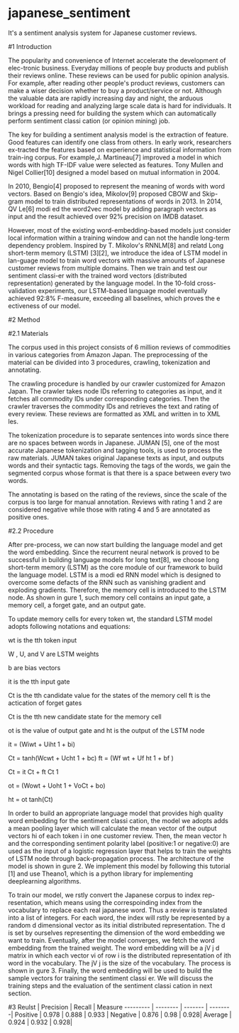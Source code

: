 # japanese_sentiment
It's a sentiment analysis system for Japanese customer reviews.

#1	Introduction

The popularity and convenience of Internet accelerate the development of elec-tronic business. Everyday millions of people buy products and publish their reviews online. These reviews can be used for public opinion analysis. For example, after reading other people's product reviews, customers can make a wiser decision whether to buy a product/service or not. Although the valuable data are rapidly increasing day and night, the arduous workload for reading and analyzing large scale data is hard for individuals. It brings a pressing need for building the system which can automatically perform sentiment classi cation (or opinion mining) job.

The key for building a sentiment analysis model is the extraction of feature. Good features can identify one class from others. In early work, researchers ex-tracted the features based on experience and statistical information from train-ing corpus. For example,J. Martineau[7] improved a model in which words with high TF-IDF value were selected as features. Tony Mullen and Nigel Collier[10] designed a model based on mutual information in 2004.

In 2010, Bengio[4] proposed to represent the meaning of words with word vectors. Based on Bengio's idea, Mikolov[9] proposed CBOW and Skip-gram model to train distributed representations of words in 2013. In 2014, QV Le[6] modi ed the word2vec model by adding paragraph vectors as input and the result achieved over 92% precision on IMDB dataset.

However, most of the existing word-embedding-based models just consider local information within a training window and can not the handle long-term dependency problem. Inspired by T. Mikolov's RNNLM[8] and relatd Long short-term memory (LSTM) [3][2], we introduce the idea of LSTM model in lan-guage model to train word vectors with massive amounts of Japanese customer reviews from multiple domains. Then we train and test our sentiment classi-er with the trained word vectors (distributed representation) generated by the language model. In the 10-fold cross-validation experiments, our LSTM-based language model eventually achieved 92:8% F-measure, exceeding all baselines, which proves the e ectiveness of our model.

#2	Method

#2.1	Materials

The corpus used in this project consists of 6 million reviews of commodities in various categories from Amazon Japan. The preprocessing of the material can be divided into 3 procedures, crawling, tokenization and annotating.

The crawling procedure is handled by our crawler customized for Amazon Japan. The crawler takes node IDs referring to categories as input, and it fetches all commodity IDs under corresponding categories. Then the crawler traverses the commodity IDs and retrieves the text and rating of every review. These reviews are formatted as XML and written in to XML les.

The tokenization procedure is to separate sentences into words since there are no spaces between words in Japanese. JUMAN [5], one of the most accurate Japanese tokenization and tagging tools, is used to process the raw materials. JUMAN takes original Japanese texts as input, and outputs words and their syntactic tags. Removing the tags of the words, we gain the segmented corpus whose format is that there is a space between every two words.

The annotating is based on the rating of the reviews, since the scale of the corpus is too large for manual annotation. Reviews with rating 1 and 2 are considered negative while those with rating 4 and 5 are annotated as positive ones.

#2.2	Procedure

After pre-process, we can now start building the language model and get the word embedding. Since the recurrent neural network is proved to be successful in building language models for long text[8], we choose long short-term memory (LSTM) as the core module of our framework to build the language model. LSTM is a modi ed RNN model which is designed to overcome some defacts of the RNN such as vanishing gradient and exploding gradients. Therefore, the memory cell is introduced to the LSTM node. As shown in gure 1, such memory cell contains an input gate, a memory cell, a forget gate, and an output gate.

To update memory cells for every token wt, the standard LSTM model adopts following notations and equations:

wt is the tth token input

W , U, and V are LSTM weights

b are bias vectors

it is the tth input gate

Ct is the tth candidate value for the states of the memory cell ft is the actication of forget gates

Ct is the tth new candidate state for the memory cell

ot is the value of output gate and ht is the output of the LSTM node

it =  (Wiwt + Uiht  1 + bi)

Ct = tanh(Wcwt + Ucht 1 + bc) ft = (Wf wt + Uf ht 1 + bf )

Ct = it	Ct + ft	Ct  1

ot =  (Wowt + Uoht  1 + VoCt + bo)

ht = ot	tanh(Ct)

In order to build an appropriate language model that provides high quality word embedding for the sentiment classi cation, the model we adopts adds a mean pooling layer which will calculate the mean vector of the output vectors hi of each token i in one customer review. Then, the mean vector h and the corresponding sentiment polarity label (positive:1 or negative:0) are used as the input of a logistic regression layer that helps to train the weights of LSTM node through back-propagation process. The architecture of the model is shown in gure 2. We implement this model by following this tutorial [1] and use Theano1, which is a python library for implementing deeplearning algorithms.

To train our model, we rstly convert the Japanese corpus to index rep-resentation, which means using the correspoinding index from the vocabulary to replace each real japanese word. Thus a review is translated into a list of integers. For each word, the index will rstly be represented by a random d dimensional vector as its initial distributed representation. The d is set by ourselves representing the dimension of the word embedding we want to train. Eventually, after the model converges, we fetch the word embedding from the trained weight. The word embedding will be a jV j d matrix in which each vector vi of row i is the distributed representation of ith word in the vocabulary. The jV j is the size of the vocabulary. The process is shown in gure 3. Finally, the word embedding will be used to build the sample vectors for training the sentiment classi er. We will discuss the training steps and the evaluation of the sentiment classi cation in next section.

#3 Reulst
          | Precision | Recall | Measure
--------- | --------  | ------- | --------|
Positive  | 0.978     | 0.888   | 0.933  |
Negative  | 0.876     | 0.98    | 0.928|
Average   | 0.924     | 0.932   |  0.928|

